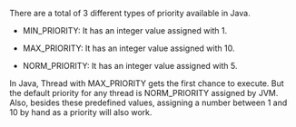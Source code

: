 There are a total of 3 different types of priority available in Java.

-   MIN_PRIORITY: It has an integer value assigned with 1.

-   MAX_PRIORITY: It has an integer value assigned with 10.

-   NORM_PRIORITY: It has an integer value assigned with 5.

In Java, Thread with MAX_PRIORITY gets the first chance to execute. But
the default priority for any thread is NORM_PRIORITY assigned by JVM.
Also, besides these predefined values, assigning a number between 1 and
10 by hand as a priority will also work.